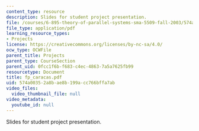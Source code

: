 ```yaml
---
content_type: resource
description: Slides for student project presentation.
file: /courses/6-895-theory-of-parallel-systems-sma-5509-fall-2003/574a00352a8bae8b199acc766bffa7ab_fp_caracas.pdf
file_type: application/pdf
learning_resource_types:
- Projects
license: https://creativecommons.org/licenses/by-nc-sa/4.0/
ocw_type: OCWFile
parent_title: Projects
parent_type: CourseSection
parent_uid: 0fcc1f6b-f683-c4ec-4863-7a5a7625fb99
resourcetype: Document
title: fp_caracas.pdf
uid: 574a0035-2a8b-ae8b-199a-cc766bffa7ab
video_files:
  video_thumbnail_file: null
video_metadata:
  youtube_id: null
---
```

Slides for student project presentation.